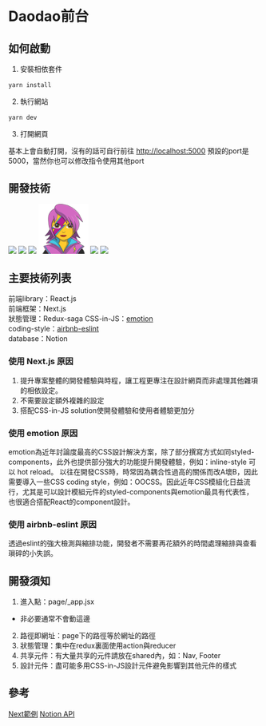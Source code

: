 # Daodao前台

## 如何啟動
1. 安裝相依套件

```bash
yarn install
```

2. 執行網站

```bash
yarn dev
```

3. 打開網頁

基本上會自動打開，沒有的話可自行前往 [http://localhost:5000](http://localhost:5000)
預設的port是5000，當然你也可以修改指令使用其他port

## 開發技術
<p float="left" margin="10px">
  <img src="https://upload.wikimedia.org/wikipedia/commons/thumb/8/8e/Nextjs-logo.svg/1200px-Nextjs-logo.svg.png" height="100px"> 
  <img src="https://upload.wikimedia.org/wikipedia/commons/thumb/a/a7/React-icon.svg/1200px-React-icon.svg.png" height="100px"> 
  <img src="https://redux-saga.js.org/img/Redux-Saga-Logo.png" height="100px"> 
  <img src="https://raw.githubusercontent.com/emotion-js/emotion/main/emotion.png" height="100px"> 
  <img src="https://upload.wikimedia.org/wikipedia/commons/4/45/Notion_app_logo.png" height="100px"> 
  <img src="https://i.imgur.com/A2XaNqc.png" height="100px"> 
</p>

## 主要技術列表
前端library：React.js  
前端框架：Next.js  
狀態管理：Redux-saga
CSS-in-JS：[emotion](https://emotion.sh/docs/introduction)  
coding-style：[airbnb-eslint](https://github.com/airbnb/javascript)  
database：Notion  

### 使用 Next.js 原因
1. 提升專案整體的開發體驗與時程，讓工程更專注在設計網頁而非處理其他雜項的相依設定。
2. 不需要設定額外複雜的設定
3. 搭配CSS-in-JS solution使開發體驗和使用者體驗更加分

### 使用 emotion 原因
emotion為近年討論度最高的CSS設計解決方案，除了部分撰寫方式如同styled-components，此外也提供部分強大的功能提升開發體驗，例如：inline-style 可以 hot reload。
以往在開發CSS時，時常因為耦合性過高的關係而改A壞B，因此需要導入一些CSS coding style，例如：OOCSS。因此近年CSS模組化日益流行，尤其是可以設計模組元件的styled-components與emotion最具有代表性，也很適合搭配React的component設計。

### 使用 airbnb-eslint 原因
透過eslint的強大檢測與縮排功能，開發者不需要再花額外的時間處理縮排與查看瑣碎的小失誤。

## 開發須知
1. 進入點：page/_app.jsx
  - 非必要通常不會動這邊
2. 路徑即網址：page下的路徑等於網址的路徑
3. 狀態管理：集中在redux裏面使用action與reducer
4. 共享元件：有大量共享的元件請放在shared內，如：Nav, Footer
5. 設計元件：盡可能多用CSS-in-JS設計元件避免影響到其他元件的樣式

## 參考
[Next範例](https://github.com/vercel/next.js/tree/canary/examples/api-routes-rest/pages)
[Notion API](https://developers.notion.com/docs/working-with-databases)
